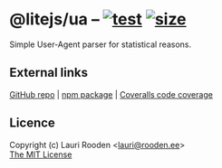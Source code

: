 [LiteJS]: https://www.litejs.com/
[npm package]: https://www.npmjs.com/package/@litejs/ua
[GitHub repo]: https://github.com/litejs/ua

[size]: https://packagephobia.now.sh/badge?p=@litejs/ua
[size-link]: https://packagephobia.now.sh/result?p=@litejs/ua
[test]: https://github.com/litejs/ua/workflows/Test/badge.svg?branch=master
[test-link]: https://github.com/litejs/ua/actions?query=workflow%3ATest

@litejs/ua &ndash; [![test][test]][test-link] [![size][size]][size-link]
==========


Simple User-Agent parser for statistical reasons.



## External links

[GitHub repo][] |
[npm package][] |
[Coveralls code coverage](https://coveralls.io/github/litejs/ua)


## Licence

Copyright (c) Lauri Rooden &lt;lauri@rooden.ee&gt;  
[The MIT License](http://lauri.rooden.ee/mit-license.txt)


